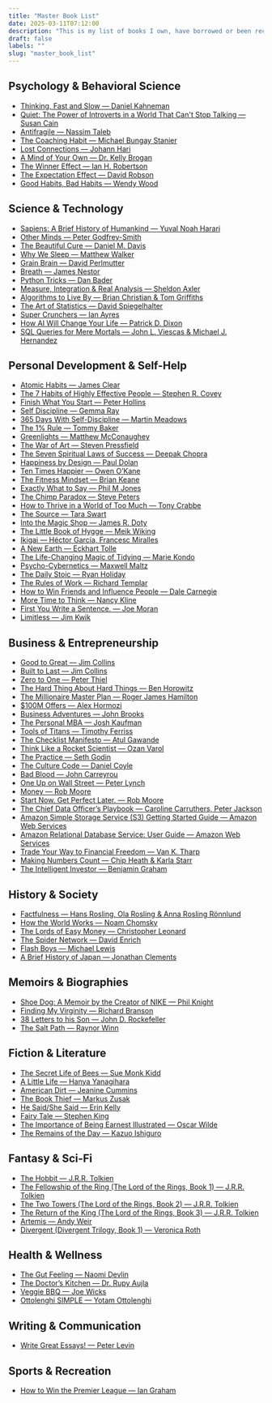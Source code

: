 ```yaml
---
title: "Master Book List"
date: 2025-03-11T07:12:00
description: "This is my list of books I own, have borrowed or been recommended in one place."
draft: false
labels: ""
slug: "master_book_list"
---
```


<h2>Psychology & Behavioral Science</h2>
<ul>
  <li><a href="https://www.amazon.co.uk/dp/0141033576?tag=onebookday-21" target="_blank" rel="noopener noreferrer">Thinking, Fast and Slow — Daniel Kahneman</a></li>
  <li><a href="https://www.amazon.co.uk/dp/0141029196?tag=onebookday-21" target="_blank" rel="noopener noreferrer">Quiet: The Power of Introverts in a World That Can't Stop Talking — Susan Cain</a></li>
  <li><a href="https://www.amazon.co.uk/dp/0141038225?tag=onebookday-21" target="_blank" rel="noopener noreferrer">Antifragile — Nassim Taleb</a></li>
  <li><a href="https://www.amazon.co.uk/dp/0978440749?tag=onebookday-21" target="_blank" rel="noopener noreferrer">The Coaching Habit — Michael Bungay Stanier</a></li>
  <li><a href="https://www.amazon.co.uk/dp/1408878720?tag=onebookday-21" target="_blank" rel="noopener noreferrer">Lost Connections — Johann Hari</a></li>
  <li><a href="https://www.amazon.co.uk/dp/0062405578?tag=onebookday-21" target="_blank" rel="noopener noreferrer">A Mind of Your Own — Dr. Kelly Brogan</a></li>
  <li><a href="https://www.amazon.co.uk/dp/140882017X?tag=onebookday-21" target="_blank" rel="noopener noreferrer">The Winner Effect — Ian H. Robertson</a></li>
  <li><a href="https://www.amazon.co.uk/dp/1838853275?tag=onebookday-21" target="_blank" rel="noopener noreferrer">The Expectation Effect — David Robson</a></li>
  <li><a href="https://www.amazon.co.uk/dp/1509864741?tag=onebookday-21" target="_blank" rel="noopener noreferrer">Good Habits, Bad Habits — Wendy Wood</a></li>
</ul>

<h2>Science & Technology</h2>
<ul>
  <li><a href="https://www.amazon.co.uk/dp/0099590085?tag=onebookday-21" target="_blank" rel="noopener noreferrer">Sapiens: A Brief History of Humankind — Yuval Noah Harari</a></li>
  <li><a href="https://www.amazon.co.uk/dp/0008226296?tag=onebookday-21" target="_blank" rel="noopener noreferrer">Other Minds — Peter Godfrey-Smith</a></li>
  <li><a href="https://www.amazon.co.uk/dp/1780229075?tag=onebookday-21" target="_blank" rel="noopener noreferrer">The Beautiful Cure — Daniel M. Davis</a></li>
  <li><a href="https://www.amazon.co.uk/dp/0141983760?tag=onebookday-21" target="_blank" rel="noopener noreferrer">Why We Sleep — Matthew Walker</a></li>
  <li><a href="https://www.amazon.co.uk/dp/1472138663?tag=onebookday-21" target="_blank" rel="noopener noreferrer">Grain Brain — David Perlmutter</a></li>
  <li><a href="https://www.amazon.co.uk/dp/0241289122?tag=onebookday-21" target="_blank" rel="noopener noreferrer">Breath — James Nestor</a></li>
  <li><a href="https://www.amazon.co.uk/dp/1775093301?tag=onebookday-21" target="_blank" rel="noopener noreferrer">Python Tricks — Dan Bader</a></li>
  <li><a href="https://www.amazon.co.uk/dp/3030358470?tag=onebookday-21" target="_blank" rel="noopener noreferrer">Measure, Integration & Real Analysis — Sheldon Axler</a></li>
  <li><a href="https://www.amazon.co.uk/dp/0007547926?tag=onebookday-21" target="_blank" rel="noopener noreferrer">Algorithms to Live By — Brian Christian & Tom Griffiths</a></li>
  <li><a href="https://www.amazon.co.uk/dp/0241258766?tag=onebookday-21" target="_blank" rel="noopener noreferrer">The Art of Statistics — David Spiegelhalter</a></li>
  <li><a href="https://www.amazon.co.uk/dp/0553824347?tag=onebookday-21" target="_blank" rel="noopener noreferrer">Super Crunchers — Ian Ayres</a></li>
  <li><a href="https://www.amazon.co.uk/dp/1471173169?tag=onebookday-21" target="_blank" rel="noopener noreferrer">How AI Will Change Your Life — Patrick D. Dixon</a></li>
  <li><a href="https://www.amazon.co.uk/dp/0134858336?tag=onebookday-21" target="_blank" rel="noopener noreferrer">SQL Queries for Mere Mortals — John L. Viescas & Michael J. Hernandez</a></li>
</ul>
<h2>Personal Development &amp; Self-Help</h2>
<ul>
  <li><a href="https://www.amazon.co.uk/dp/1847941834?tag=onebookday-21" target="_blank" rel="noopener noreferrer">Atomic Habits — James Clear</a></li>
  <li><a href="https://www.amazon.co.uk/dp/1471131846?tag=onebookday-21" target="_blank" rel="noopener noreferrer">The 7 Habits of Highly Effective People — Stephen R. Covey</a></li>
  <li><a href="https://www.amazon.co.uk/dp/1721527231?tag=onebookday-21" target="_blank" rel="noopener noreferrer">Finish What You Start — Peter Hollins</a></li>
  <li><a href="https://www.amazon.co.uk/dp/1781333402?tag=onebookday-21" target="_blank" rel="noopener noreferrer">Self Discipline — Gemma Ray</a></li>
  <li><a href="https://www.amazon.co.uk/dp/8394954207?tag=onebookday-21" target="_blank" rel="noopener noreferrer">365 Days With Self-Discipline — Martin Meadows</a></li>
  <li><a href="https://www.amazon.co.uk/dp/1119484695?tag=onebookday-21" target="_blank" rel="noopener noreferrer">The 1% Rule — Tommy Baker</a></li>
  <li><a href="https://www.amazon.co.uk/dp/1472280869?tag=onebookday-21" target="_blank" rel="noopener noreferrer">Greenlights — Matthew McConaughey</a></li>
  <li><a href="https://www.amazon.co.uk/dp/1936891026?tag=onebookday-21" target="_blank" rel="noopener noreferrer">The War of Art — Steven Pressfield</a></li>
  <li><a href="https://www.amazon.co.uk/dp/1878424114?tag=onebookday-21" target="_blank" rel="noopener noreferrer">The Seven Spiritual Laws of Success — Deepak Chopra</a></li>
  <li><a href="https://www.amazon.co.uk/dp/0241003105?tag=onebookday-21" target="_blank" rel="noopener noreferrer">Happiness by Design — Paul Dolan</a></li>
  <li><a href="https://www.amazon.co.uk/dp/1529152208?tag=onebookday-21" target="_blank" rel="noopener noreferrer">Ten Times Happier — Owen O’Kane</a></li>
  <li><a href="https://www.amazon.co.uk/dp/178133252X?tag=onebookday-21" target="_blank" rel="noopener noreferrer">The Fitness Mindset — Brian Keane</a></li>
  <li><a href="https://www.amazon.co.uk/dp/0692881955?tag=onebookday-21" target="_blank" rel="noopener noreferrer">Exactly What to Say — Phil M Jones</a></li>
  <li><a href="https://www.amazon.co.uk/dp/009193558X?tag=onebookday-21" target="_blank" rel="noopener noreferrer">The Chimp Paradox — Steve Peters</a></li>
  <li><a href="https://www.amazon.co.uk/dp/0749471384?tag=onebookday-21" target="_blank" rel="noopener noreferrer">How to Thrive in a World of Too Much — Tony Crabbe</a></li>
  <li><a href="https://www.amazon.co.uk/dp/1912023361?tag=onebookday-21" target="_blank" rel="noopener noreferrer">The Source — Tara Swart</a></li>
  <li><a href="https://www.amazon.co.uk/dp/1444786189?tag=onebookday-21" target="_blank" rel="noopener noreferrer">Into the Magic Shop — James R. Doty</a></li>
  <li><a href="https://www.amazon.co.uk/dp/0241283914?tag=onebookday-21" target="_blank" rel="noopener noreferrer">The Little Book of Hygge — Meik Wiking</a></li>
  <li><a href="https://www.amazon.co.uk/dp/178633089X?tag=onebookday-21" target="_blank" rel="noopener noreferrer">Ikigai — Héctor García, Francesc Miralles</a></li>
  <li><a href="https://www.amazon.co.uk/dp/0141039418?tag=onebookday-21" target="_blank" rel="noopener noreferrer">A New Earth — Eckhart Tolle</a></li>
  <li><a href="https://www.amazon.co.uk/dp/0091955106?tag=onebookday-21" target="_blank" rel="noopener noreferrer">The Life-Changing Magic of Tidying — Marie Kondo</a></li>
  <li><a href="https://www.amazon.co.uk/dp/0399176136?tag=onebookday-21" target="_blank" rel="noopener noreferrer">Psycho-Cybernetics — Maxwell Maltz</a></li>
  <li><a href="https://www.amazon.co.uk/dp/1781257655?tag=onebookday-21" target="_blank" rel="noopener noreferrer">The Daily Stoic — Ryan Holiday</a></li>
  <li><a href="https://www.amazon.co.uk/dp/1292088089?tag=onebookday-21" target="_blank" rel="noopener noreferrer">The Rules of Work — Richard Templar</a></li>
  <li><a href="https://www.amazon.co.uk/dp/0091906814?tag=onebookday-21" target="_blank" rel="noopener noreferrer">How to Win Friends and Influence People — Dale Carnegie</a></li>
  <li><a href="https://www.amazon.co.uk/dp/147365456X?tag=onebookday-21" target="_blank" rel="noopener noreferrer">More Time to Think — Nancy Kline</a></li>
  <li><a href="https://www.amazon.co.uk/dp/0241978495?tag=onebookday-21" target="_blank" rel="noopener noreferrer">First You Write a Sentence. — Joe Moran</a></li>
  <li><a href="https://www.amazon.co.uk/dp/1401958230?tag=onebookday-21" target="_blank" rel="noopener noreferrer">Limitless — Jim Kwik</a></li>
</ul>
<h2>Business & Entrepreneurship</h2>
<ul>
  <li><a href="https://www.amazon.co.uk/dp/0712676090?tag=onebookday-21" target="_blank" rel="noopener noreferrer">Good to Great — Jim Collins</a></li>
  <li><a href="https://www.amazon.co.uk/dp/0712671277?tag=onebookday-21" target="_blank" rel="noopener noreferrer">Built to Last — Jim Collins</a></li>
  <li><a href="https://www.amazon.co.uk/dp/0753555190?tag=onebookday-21" target="_blank" rel="noopener noreferrer">Zero to One — Peter Thiel</a></li>
  <li><a href="https://www.amazon.co.uk/dp/0062273205?tag=onebookday-21" target="_blank" rel="noopener noreferrer">The Hard Thing About Hard Things — Ben Horowitz</a></li>
  <li><a href="https://www.amazon.co.uk/dp/1455583996?tag=onebookday-21" target="_blank" rel="noopener noreferrer">The Millionaire Master Plan — Roger James Hamilton</a></li>
  <li><a href="https://www.amazon.co.uk/dp/173747574X?tag=onebookday-21" target="_blank" rel="noopener noreferrer">$100M Offers — Alex Hormozi</a></li>
  <li><a href="https://www.amazon.co.uk/dp/1473611520?tag=onebookday-21" target="_blank" rel="noopener noreferrer">Business Adventures — John Brooks</a></li>
  <li><a href="https://www.amazon.co.uk/dp/0670919535?tag=onebookday-21" target="_blank" rel="noopener noreferrer">The Personal MBA — Josh Kaufman</a></li>
  <li><a href="https://www.amazon.co.uk/dp/178504127X?tag=onebookday-21" target="_blank" rel="noopener noreferrer">Tools of Titans — Timothy Ferriss</a></li>
  <li><a href="https://www.amazon.co.uk/dp/1846683149?tag=onebookday-21" target="_blank" rel="noopener noreferrer">The Checklist Manifesto — Atul Gawande</a></li>
  <li><a href="https://www.amazon.co.uk/dp/1787466452?tag=onebookday-21" target="_blank" rel="noopener noreferrer">Think Like a Rocket Scientist — Ozan Varol</a></li>
  <li><a href="https://www.amazon.co.uk/dp/0241470040?tag=onebookday-21" target="_blank" rel="noopener noreferrer">The Practice — Seth Godin</a></li>
  <li><a href="https://www.amazon.co.uk/dp/1847941265?tag=onebookday-21" target="_blank" rel="noopener noreferrer">The Culture Code — Daniel Coyle</a></li>
  <li><a href="https://www.amazon.co.uk/dp/1509868089?tag=onebookday-21" target="_blank" rel="noopener noreferrer">Bad Blood — John Carreyrou</a></li>
  <li><a href="https://www.amazon.co.uk/dp/0743200403?tag=onebookday-21" target="_blank" rel="noopener noreferrer">One Up on Wall Street — Peter Lynch</a></li>
  <li><a href="https://www.amazon.co.uk/dp/1473641322?tag=onebookday-21" target="_blank" rel="noopener noreferrer">Money — Rob Moore</a></li>
  <li><a href="https://www.amazon.co.uk/dp/1473685436?tag=onebookday-21" target="_blank" rel="noopener noreferrer">Start Now. Get Perfect Later. — Rob Moore</a></li>
  <li><a href="https://www.amazon.co.uk/dp/1783302577?tag=onebookday-21" target="_blank" rel="noopener noreferrer">The Chief Data Officer’s Playbook — Caroline Carruthers, Peter Jackson</a></li>
  <li><a href="https://www.amazon.co.uk/dp/B01K57R5VU?tag=onebookday-21" target="_blank" rel="noopener noreferrer">Amazon Simple Storage Service (S3) Getting Started Guide — Amazon Web Services</a></li>
  <li><a href="https://www.amazon.co.uk/dp/B01MRW9QAY?tag=onebookday-21" target="_blank" rel="noopener noreferrer">Amazon Relational Database Service: User Guide — Amazon Web Services</a></li>
  <li><a href="https://www.amazon.co.uk/dp/0071818814?tag=onebookday-21" target="_blank" rel="noopener noreferrer">Trade Your Way to Financial Freedom — Van K. Tharp</a></li>
  <li><a href="https://www.amazon.co.uk/dp/1529064747?tag=onebookday-21" target="_blank" rel="noopener noreferrer">Making Numbers Count — Chip Heath & Karla Starr</a></li>
  <li><a href="https://www.amazon.co.uk/dp/0060555661?tag=onebookday-21" target="_blank" rel="noopener noreferrer">The Intelligent Investor — Benjamin Graham</a></li>
</ul>

<h2>History & Society</h2>
<ul>
  <li><a href="https://www.amazon.co.uk/dp/1473637465?tag=onebookday-21" target="_blank" rel="noopener noreferrer">Factfulness — Hans Rosling, Ola Rosling & Anna Rosling Rönnlund</a></li>
  <li><a href="https://www.amazon.co.uk/dp/0241981996?tag=onebookday-21" target="_blank" rel="noopener noreferrer">How the World Works — Noam Chomsky</a></li>
  <li><a href="https://www.amazon.co.uk/dp/1800752618?tag=onebookday-21" target="_blank" rel="noopener noreferrer">The Lords of Easy Money — Christopher Leonard</a></li>
  <li><a href="https://www.amazon.co.uk/dp/0753557517?tag=onebookday-21" target="_blank" rel="noopener noreferrer">The Spider Network — David Enrich</a></li>
  <li><a href="https://www.amazon.co.uk/dp/0141981032?tag=onebookday-21" target="_blank" rel="noopener noreferrer">Flash Boys — Michael Lewis</a></li>
  <li><a href="https://www.amazon.co.uk/dp/4805313892?tag=onebookday-21" target="_blank" rel="noopener noreferrer">A Brief History of Japan — Jonathan Clements</a></li>
</ul>

<h2>Memoirs & Biographies</h2>
<ul>
  <li><a href="https://www.amazon.co.uk/dp/1471146723?tag=onebookday-21" target="_blank" rel="noopener noreferrer">Shoe Dog: A Memoir by the Creator of NIKE — Phil Knight</a></li>
  <li><a href="https://www.amazon.co.uk/dp/075355612X?tag=onebookday-21" target="_blank" rel="noopener noreferrer">Finding My Virginity — Richard Branson</a></li>
  <li><a href="https://www.amazon.co.uk/dp/1616403692?tag=onebookday-21" target="_blank" rel="noopener noreferrer">38 Letters to his Son — John D. Rockefeller</a></li>
  <li><a href="https://www.amazon.co.uk/dp/1405937185?tag=onebookday-21" target="_blank" rel="noopener noreferrer">The Salt Path — Raynor Winn</a></li>
</ul>

<h2>Fiction & Literature</h2>
<ul>
  <li><a href="https://www.amazon.co.uk/dp/0747266832?tag=onebookday-21" target="_blank" rel="noopener noreferrer">The Secret Life of Bees — Sue Monk Kidd</a></li>
  <li><a href="https://www.amazon.co.uk/dp/1447294831?tag=onebookday-21" target="_blank" rel="noopener noreferrer">A Little Life — Hanya Yanagihara</a></li>
  <li><a href="https://www.amazon.co.uk/dp/1472261407?tag=onebookday-21" target="_blank" rel="noopener noreferrer">American Dirt — Jeanine Cummins</a></li>
  <li><a href="https://www.amazon.co.uk/dp/0552779733?tag=onebookday-21" target="_blank" rel="noopener noreferrer">The Book Thief — Markus Zusak</a></li>
  <li><a href="https://www.amazon.co.uk/dp/1444797136?tag=onebookday-21" target="_blank" rel="noopener noreferrer">He Said/She Said — Erin Kelly</a></li>
  <li><a href="https://www.amazon.co.uk/dp/139970541X?tag=onebookday-21" target="_blank" rel="noopener noreferrer">Fairy Tale — Stephen King</a></li>
  <li><a href="https://www.amazon.co.uk/dp/1514696458?tag=onebookday-21" target="_blank" rel="noopener noreferrer">The Importance of Being Earnest Illustrated — Oscar Wilde</a></li>
  <li><a href="https://www.amazon.co.uk/dp/0571258247?tag=onebookday-21" target="_blank" rel="noopener noreferrer">The Remains of the Day — Kazuo Ishiguro</a></li>
</ul>

<h2>Fantasy & Sci-Fi</h2>
<ul>
    <li><a href="https://www.amazon.co.uk/dp/0261103287?tag=onebookday-21" target="_blank" rel="noopener noreferrer">The Hobbit — J.R.R. Tolkien</a></li>
    <li><a href="https://www.amazon.co.uk/dp/0261102353?tag=onebookday-21" target="_blank" rel="noopener noreferrer">The Fellowship of the Ring (The Lord of the Rings, Book 1) — J.R.R. Tolkien</a></li>
    <li><a href="https://www.amazon.co.uk/dp/0261103589?tag=onebookday-21" target="_blank" rel="noopener noreferrer">The Two Towers (The Lord of the Rings, Book 2) — J.R.R. Tolkien</a></li>
    <li><a href="https://www.amazon.co.uk/dp/0261103597?tag=onebookday-21" target="_blank" rel="noopener noreferrer">The Return of the King (The Lord of the Rings, Book 3) — J.R.R. Tolkien</a></li>    
    <li><a href="https://www.amazon.co.uk/dp/1785030252?tag=onebookday-21" target="_blank" rel="noopener noreferrer">Artemis — Andy Weir</a></li>
    <li><a href="https://www.amazon.co.uk/dp/000742042X?tag=onebookday-21" target="_blank" rel="noopener noreferrer">Divergent (Divergent Trilogy, Book 1) — Veronica Roth</a></li>
</ul>

<h2>Health & Wellness</h2>
<ul>
  <li><a href="https://www.amazon.co.uk/dp/1472245123?tag=onebookday-21" target="_blank" rel="noopener noreferrer">The Gut Feeling — Naomi Devlin</a></li>
  <li><a href="https://www.amazon.co.uk/dp/0008239332?tag=onebookday-21" target="_blank" rel="noopener noreferrer">The Doctor’s Kitchen — Dr. Rupy Aujla</a></li>
  <li><a href="https://www.amazon.co.uk/dp/1509840964?tag=onebookday-21" target="_blank" rel="noopener noreferrer">Veggie BBQ — Joe Wicks</a></li>
  <li><a href="https://www.amazon.co.uk/dp/178503116X?tag=onebookday-21" target="_blank" rel="noopener noreferrer">Ottolenghi SIMPLE — Yotam Ottolenghi</a></li>
</ul>

<h2>Writing & Communication</h2>
<ul>
  <li><a href="https://www.amazon.co.uk/dp/0335237274?tag=onebookday-21" target="_blank" rel="noopener noreferrer">Write Great Essays! — Peter Levin</a></li>
</ul>

<h2>Sports & Recreation</h2>
<ul>
  <li><a href="https://www.amazon.co.uk/dp/1529405123?tag=onebookday-21" target="_blank" rel="noopener noreferrer">How to Win the Premier League — Ian Graham</a></li>
</ul>

